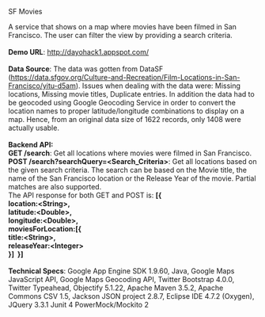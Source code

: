 SF Movies

A service that shows on a map where movies have been filmed in San Francisco. The user can filter the view by providing a search criteria.
<br />
<br />
<b>Demo URL</b>: http://dayohack1.appspot.com/
<br />
<br />
<b>Data Source</b>: The data was gotten from DataSF (https://data.sfgov.org/Culture-and-Recreation/Film-Locations-in-San-Francisco/yitu-d5am). Issues when dealing with the data were: Missing locations, Missing movie titles, Duplicate entries. In addition the data had to be geocoded using Google Geocoding Service in order to convert the location names to proper latitude/longitude combinations to display on a map. Hence, from an original data size of 1622 records, only 1408 were actually usable.
<br />
<br />
<b>Backend API:</b>
<br />
<b>GET /search</b>: Get all locations where movies were filmed in San Francisco.
<br />
<b>POST /search?searchQuery=<Search_Criteria></b>: Get all locations based on the given search criteria. The search can be based on the Movie title, the name of the San Francisco location or the Release Year of the movie. Partial matches are also supported.
<br />
The API response for both GET and POST is:
<b>
[{<br />
  location:&lt;String&gt;,<br />
  latitude:&lt;Double&gt;,<br />
  longitude:&lt;Double&gt;,<br />
  moviesForLocation:[{<br />
    title:&lt;String&gt;,<br />
    releaseYear:&lt;Integer&gt;<br />
  }]&nbsp;
}]
</b>
<br />
<br />
<b>Technical Specs</b>: 
Google App Engine SDK 1.9.60, 
Java, 
Google Maps JavaScript API, 
Google Maps Geocoding API, 
Twitter Bootstrap 4.0.0, 
Twitter Typeahead, 
Objectify 5.1.22, 
Apache Maven 3.5.2, 
Apache Commons CSV 1.5, 
Jackson JSON project 2.8.7, 
Eclipse IDE 4.7.2 (Oxygen), 
JQuery 3.3.1
Junit 4
PowerMock/Mockito 2